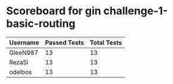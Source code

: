 # Scoreboard for gin challenge-1-basic-routing

| Username   | Passed Tests | Total Tests |
|------------|--------------|-------------|
| GleeN987 | 13 | 13 |
| RezaSi | 13 | 13 |
| odelbos | 13 | 13 |
